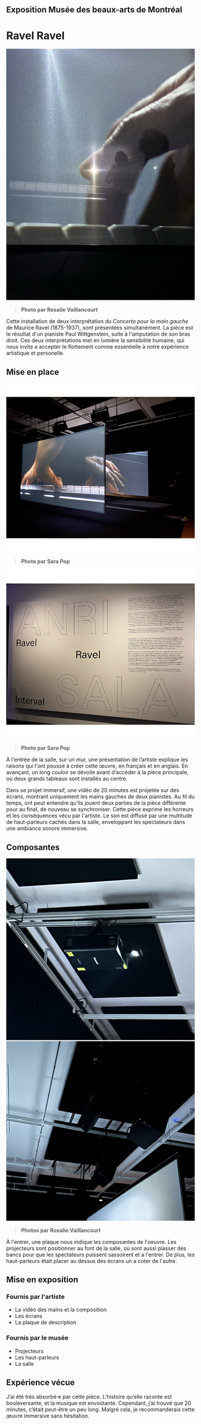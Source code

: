 ## Exposition Musée des beaux-arts de Montréal ##


# Ravel Ravel #
![photo](ecran_1.jpg)

>**Photo par Rosalie Vaillancourt**

Cette installation de deux interprétation du *Concerto pour la main gauche* de Maurice Ravel (1875-1937), sont présentées simultanément. La pièce est le résultat d'un pianiste Paul Wittgenstein, suite à l'amputation de son bras droit. Ces deux interprétations met en lumière la sensibilité humaine, qui nous invite a accepter le flottement comme essentielle à notre expérience artistique et personelle.

## Mise en place ## 

![photo](ecrans_Ravel_SLP.png)

>**Photo par Sara Pop**

![photo](entree_Ravel_SLP.png)
>**Photo par Sara Pop**

À l'entrée de la salle, sur un mur, une présentation de l’artiste explique les raisons qui l'ont poussé à créer cette œuvre, en français et en anglais. En avançant, un long couloir se dévoile avant d’accéder à la pièce principale, où deux grands tableaux sont installés au centre. 

Dans se projet immersif, une vidéo de 20 minutes est projetée sur des écrans, montrant uniquement les mains gauches de deux pianistes. Au fil du temps, ont peut entendre qu'ils jouent deux parties de la pièce différente pour au final, de nouveau se synchroniser. Cette pièce exprime les horreurs et les conséquences vécu par l'artiste. Le son est diffusé par une multitude de haut-parleurs cachés dans la salle, enveloppant les spectateurs dans une ambiance sonore immersive.

## Composantes ##

![photo](TNI.jpg)
![photo](speakers.jpg)

>**Photos par Rosalie Vaillancourt**

À l'entrer, une plaque nous indique les composantes de l'oeuvre. Les projecteurs sont positionner au font de la salle, où sont aussi plasser des bancs pour que les spectateurs puissent sassoirent et a l'entrer. De plus, les haut-parleurs était placer au dessus des écrans un a coter de l'autre.

## Mise en exposition ##
### Fournis par l'artiste ###

* La vidéo des mains et la composition
* Les écrans
* La plaque de description
### Fournis par le musée ###
* Projecteurs
* Les haut-parleurs
* La salle

## Expérience vécue ##

J’ai été très absorbé·e par cette pièce. L’histoire qu’elle raconte est bouleversante, et la musique est envoûtante. Cependant, j’ai trouvé que 20 minutes, c’était peut-être un peu long. Malgré cela, je recommanderais cette œuvre immersive sans hésitation.
